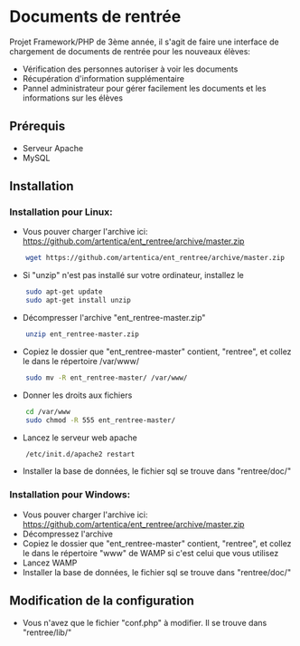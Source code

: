 Documents de rentrée
=========

Projet Framework/PHP de 3ème année, il s'agit de faire une interface de chargement de documents de rentrée pour les nouveaux élèves: 
- Vérification des personnes autoriser à voir les documents
- Récupération d'information supplémentaire
- Pannel administrateur pour gérer facilement les documents et les informations sur les élèves


Prérequis
----

- Serveur Apache
- MySQL

Installation
----

### Installation pour Linux:

- Vous pouver charger l'archive ici: https://github.com/artentica/ent_rentree/archive/master.zip
```sh
    wget https://github.com/artentica/ent_rentree/archive/master.zip
```
- Si "unzip" n'est pas installé sur votre ordinateur, installez le
```sh
    sudo apt-get update
    sudo apt-get install unzip
```
- Décompresser l'archive "ent_rentree-master.zip"  
```sh
    unzip ent_rentree-master.zip
```
- Copiez le dossier que "ent_rentree-master" contient, "rentree", et collez le dans le répertoire /var/www/
```sh
    sudo mv -R ent_rentree-master/ /var/www/
```
- Donner les droits aux fichiers
```sh
    cd /var/www
    sudo chmod -R 555 ent_rentree-master/
```
- Lancez le serveur web apache
```sh
    /etc/init.d/apache2 restart
```
- Installer la base de données, le fichier sql se trouve dans "rentree/doc/"

### Installation pour Windows:
- Vous pouver charger l'archive ici: https://github.com/artentica/ent_rentree/archive/master.zip
- Décompressez l'archive
- Copiez le dossier que "ent_rentree-master" contient, "rentree", et collez le dans le répertoire "www" de WAMP si c'est celui que vous utilisez
- Lancez WAMP
- Installer la base de données, le fichier sql se trouve dans "rentree/doc/" 

 
Modification de la configuration
----
- Vous n'avez que le fichier "conf.php" à modifier. Il se trouve dans "rentree/lib/"
